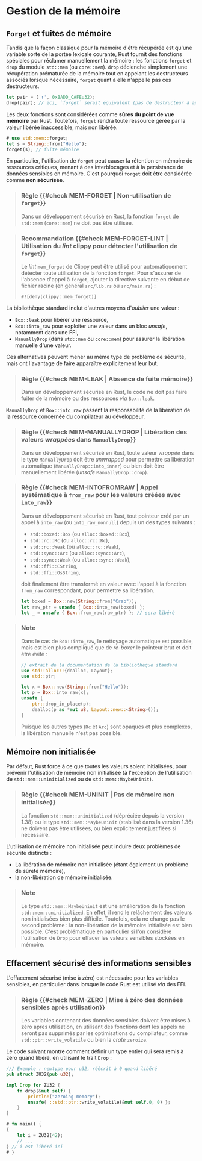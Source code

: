 # Gestion de la mémoire

<!-- ## À propos de la sûreté mémoire en Rust -->

<!--
<mark>TODO</mark> : expliquer les allocations/désallocations sûres,
l'ownership/borrowing, et identifier les constructions de langage qui peuvent
casser la sûreté mémoire (par exemple, comportements *unsounds* dans des
versions plus anciennes du compilateur).
-->

## `Forget` et fuites de mémoire

Tandis que la façon classique pour la mémoire d'être récupérée est qu'une
variable sorte de la portée lexicale courante, Rust fournit des fonctions
spéciales pour réclamer manuellement la mémoire : les fonctions `forget` et
`drop` du module `std::mem` (ou `core::mem`). `drop` déclenche simplement une
récupération prématurée de la mémoire tout en appelant les destructeurs associés
lorsque nécessaire, `forget` quant à elle n'appelle pas ces destructeurs.

```rust
let pair = ('↑', 0xBADD_CAFEu32);
drop(pair); // ici, `forget` serait équivalent (pas de destructeur à appeler)
```

Les deux fonctions sont considérées comme **sûres du point de vue mémoire** par
Rust. Toutefois, `forget` rendra toute ressource gérée par la valeur libérée
inaccessible, mais non libérée.

```rust
# use std::mem::forget;
let s = String::from("Hello");
forget(s); // fuite mémoire
```

En particulier, l'utilisation de `forget` peut causer la rétention en mémoire de
ressources critiques, menant à des interblocages et à la persistance de données
sensibles en mémoire. C'est pourquoi `forget` doit être considérée comme
**non sécurisée**.

> ### Règle {{#check MEM-FORGET | Non-utilisation de `forget`}}
>
> Dans un développement sécurisé en Rust, la fonction `forget` de `std::mem`
> (`core::mem`) ne doit pas être utilisée.

<!-- -->

> ### Recommandation {{#check MEM-FORGET-LINT | Utilisation du *lint* clippy pour détecter l'utilisation de `forget`}}
>
> Le *lint* `mem_forget` de Clippy peut être utilisé pour automatiquement
> détecter toute utilisation de la fonction `forget`. Pour s'assurer de l'absence
> d'appel à `forget`, ajouter la directive suivante en début de fichier racine
> (en général `src/lib.rs` ou `src/main.rs`) :
>
> ```rust,noplaypen,ignore
> #![deny(clippy::mem_forget)]
> ```

La bibliothèque standard inclut d'autres moyens d'*oublier* une valeur :

- `Box::leak` pour libérer une ressource,
- `Box::into_raw` pour exploiter une valeur dans un bloc *unsafe*, notamment
  dans une FFI,
- `ManuallyDrop` (dans `std::mem` ou `core::mem`) pour assurer la libération
  manuelle d'une valeur.

Ces alternatives peuvent mener au même type de problème de sécurité, mais ont
l'avantage de faire apparaître explicitement leur but.

> ### Règle {{#check MEM-LEAK | Absence de fuite mémoire}}
>
> Dans un développement sécurisé en Rust, le code ne doit pas faire fuiter de la
> mémoire ou des ressources *via* `Box::leak`.

`ManuallyDrop` et `Box::into_raw` passent la responsabilité de la libération de
la ressource concernée du compilateur au développeur.

> ### Règle {{#check MEM-MANUALLYDROP | Libération des valeurs *wrappées* dans `ManuallyDrop`}}
>
> Dans un développement sécurisé en Rust, toute valeur *wrappée* dans le type
> `ManuallyDrop` doit être *unwrapped* pour permettre sa libération automatique
> (`ManuallyDrop::into_inner`) ou bien doit être manuellement libérée (*unsafe*
> `ManuallyDrop::drop`).

<!-- -->

> ### Règle {{#check MEM-INTOFROMRAW | Appel systématique à `from_raw` pour les valeurs créées avec `into_raw`}}
>
> Dans un développement sécurisé en Rust, tout pointeur créé par un appel à
> `into_raw` (ou `into_raw_nonnull`) depuis un des types suivants :
> 
> - `std::boxed::Box` (ou `alloc::boxed::Box`),
> - `std::rc::Rc` (ou `alloc::rc::Rc`),
> - `std::rc::Weak` (ou `alloc::rc::Weak`),
> - `std::sync::Arc` (ou `alloc::sync::Arc`),
> - `std::sync::Weak` (ou `alloc::sync::Weak`),
> - `std::ffi::CString`,
> - `std::ffi::OsString`,
>
> doit finalement être transformé en valeur avec l'appel à la fonction
> `from_raw` correspondant, pour permettre sa libération.
>
> ```rust
> let boxed = Box::new(String::from("Crab"));
> let raw_ptr = unsafe { Box::into_raw(boxed) };
> let _ = unsafe { Box::from_raw(raw_ptr) }; // sera libéré
> ```

<!-- -->

> ### Note
>
> Dans le cas de `Box::into_raw`, le nettoyage automatique est possible, mais
> est bien plus compliqué que de *re-boxer* le pointeur brut et doit être
> évité :
>
> ```rust
> // extrait de la documentation de la bibliothèque standard
> use std::alloc::{dealloc, Layout};
> use std::ptr;
>
> let x = Box::new(String::from("Hello"));
> let p = Box::into_raw(x);
> unsafe {
>     ptr::drop_in_place(p);
>     dealloc(p as *mut u8, Layout::new::<String>());
> }
> ```
>
> Puisque les autres types (`Rc` et `Arc`) sont opaques et plus complexes, la
> libération manuelle n'est pas possible.

## Mémoire non initialisée

Par défaut, Rust force à ce que toutes les valeurs soient initialisées, pour
prévenir l'utilisation de mémoire non initialisée (à l'exception de
l'utilisation de `std::mem::uninitialized` ou de `std::mem::MaybeUninit`).

> ### Règle {{#check MEM-UNINIT | Pas de mémoire non initialisée}}
>
> La fonction `std::mem::uninitialized` (dépréciée depuis la version 1.38) ou
> le type `std::mem::MaybeUninit` (stabilisé dans la version 1.36) ne doivent
> pas être utilisées, ou bien explicitement justifiées si nécessaire.

L'utilisation de mémoire non initialisée peut induire deux problèmes de
sécurité distincts :

- La libération de mémoire non initialisée (étant également un problème de
  sûreté mémoire),
- la non-libération de mémoire initialisée.

> ### Note
>
> Le type `std::mem::MaybeUninit` est une amélioration de la fonction
> `std::mem::uninitialized`. En effet, il rend le relâchement des valeurs non
> initialisées bien plus difficile. Toutefois, cela ne change pas le second
> problème : la non-libération de la mémoire initialisée est bien possible.
> C'est problématique en particulier si l'on considère l'utilisation de `Drop`
> pour effacer les valeurs sensibles stockées en mémoire.

## Effacement sécurisé des informations sensibles

L'effacement sécurisé (mise à zéro) est nécessaire pour les variables sensibles,
en particulier dans lorsque le code Rust est utilisé *via* des FFI.

> ### Règle {{#check MEM-ZERO | Mise à zéro des données sensibles après utilisation}}
>
> Les variables contenant des données sensibles doivent être mises à zéro après
> utilisation, en utilisant des fonctions dont les appels ne seront pas
> supprimés par les optimisations du compilateur, comme
> `std::ptr::write_volatile` ou bien la *crate* `zeroize`.

Le code suivant montre comment définir un type entier qui sera remis à zéro
quand libéré, en utilisant le trait `Drop` :

```rust
/// Exemple : newtype pour u32, réécrit à 0 quand libéré
pub struct ZU32(pub u32);

impl Drop for ZU32 {
    fn drop(&mut self) {
        println!("zeroing memory");
        unsafe{ ::std::ptr::write_volatile(&mut self.0, 0) };
    }
}

# fn main() {
{
    let i = ZU32(42);
    // ...
} // i est libéré ici
# }
```
